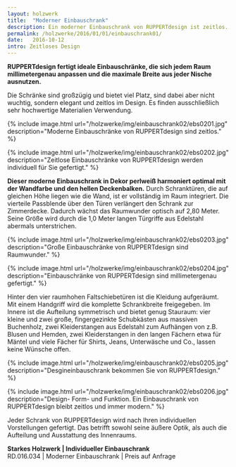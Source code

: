```yaml
---
layout: holzwerk
title:  "Moderner Einbauschrank"
description: Ein moderner Einbauschrank von RUPPERTdesign ist zeitlos.
permalink: /holzwerke/2016/01/01/einbauschrank01/
date:   2016-10-12
intro: Zeitloses Design
---
```



**RUPPERTdesign fertigt ideale Einbauschränke, die sich jedem Raum millimetergenau anpassen und die maximale Breite aus jeder Nische ausnutzen.**

Die Schränke sind großzügig und bietet viel Platz, sind dabei aber nicht wuchtig, sondern elegant und zeitlos im Design. 
Es finden ausschließlich sehr hochwertige Materialien Verwendung.

{% include image.html url="/holzwerke/img/einbauschrank02/ebs0201.jpg" description="Moderne Einbauschränke von RUPPERTdesign sind zeitlos." %}

{% include image.html url="/holzwerke/img/einbauschrank02/ebs0202.jpg" description="Zeitlose Einbauschränke von RUPPERTdesign werden individuell für Sie gefertigt." %}

**Dieser moderne Einbauschrank in Dekor perlweiß harmoniert optimal mit der Wandfarbe und den hellen Deckenbalken.**
Durch Schranktüren, die auf gleichen Höhe liegen wie die Wand, ist er  vollständig im Raum integriert.
Die vierteile Passblende über den Türen verlängert den Schrank zur Zimmerdecke. Dadurch wächst das Raumwunder optisch auf 2,80 Meter.
Seine Größe wird durch die 1,0 Meter langen Türgriffe aus Edelstahl abermals unterstrichen.

{% include image.html url="/holzwerke/img/einbauschrank02/ebs0203.jpg" description="Große Einbauschränke von RUPPERTdesign sind Raumwunder." %}

{% include image.html url="/holzwerke/img/einbauschrank02/ebs0204.jpg" description="Einbauschränke von RUPPERTdesign sind millimetergenau gefertigt." %}

Hinter den vier raumhohen Faltschiebetüren ist die Kleidung aufgeräumt. 
Mit einem Handgriff wird die komplette Schrankbreite freigegeben. 
Im Innere ist die Aufteilung symmetrisch und bietet genug Stauraum: 
vier kleine und zwei große, fingergezinkte Schubkästen aus massiven Buchenholz, 
zwei Kleiderstangen aus Edelstahl zum Aufhängen von z.B. Blusen und Hemden, 
zwei Kleiderstangen in den langen Fächern etwa für Mäntel und viele Fächer für Shirts, Jeans, Unterwäsche und Co., lassen keine Wünsche offen. 

{% include image.html url="/holzwerke/img/einbauschrank02/ebs0205.jpg" description="Desgineinbauschrank bekommen Sie von RUPPERTdesign." %}

{% include image.html url="/holzwerke/img/einbauschrank02/ebs0206.jpg" description="Design- Form- und Funktion. Ein Einbauschrank von RUPPERTdesign bleibt zeitlos und immer modern." %}




Jeder Schrank von RUPPERTdesign wird nach Ihren individuellen Vorstellungen gefertigt. 
Das betrifft sowohl seine äußere Optik, als auch die Aufteilung und Ausstattung des Innenraums.
 

**Starkes Holzwerk \| Individueller Einbauschrank**    
RD.016.034  \|  Moderner Einbauschrank  \|  Preis auf Anfrage
